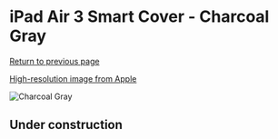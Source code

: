 # iPad Air 3 Smart Cover - Charcoal Gray

[Return to previous page](/ipad_pro105)

[High-resolution image from Apple](https://store.storeimages.cdn-apple.com/8756/as-images.apple.com/is/MVQ22?wid=4500&hei=4500&fmt=png)

<div style="width: 512px"><img src="/almost_uncompressed/MVQ22.webp" alt="Charcoal Gray"></div>

## Under construction
